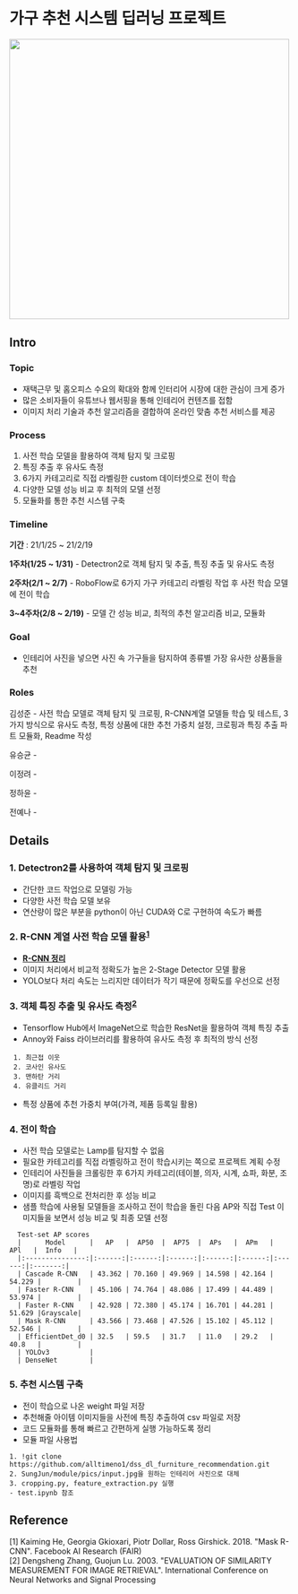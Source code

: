 # 가구 추천 시스템 딥러닝 프로젝트
<img src="https://user-images.githubusercontent.com/71831714/108008504-d692d980-7043-11eb-8977-4537bbfcaf97.png" width='500'></img>

## Intro

### Topic
- 재택근무 및 홈오피스 수요의 확대와 함께 인터리어 시장에 대한 관심이 크게 증가
- 많은 소비자들이 유튜브나 웹서핑을 통해 인테리어 컨텐츠를 접함
- 이미지 처리 기술과 추천 알고리즘을 결합하여 온라인 맞춤 추천 서비스를 제공

### Process
1. 사전 학습 모델을 활용하여 객체 탐지 및 크로핑
2. 특징 추출 후 유사도 측정
3. 6가지 카테고리로 직접 라벨링한 custom 데이터셋으로 전이 학습
4. 다양한 모델 성능 비교 후 최적의 모델 선정
5. 모듈화를 통한 추천 시스템 구축

### Timeline
**기간** : 21/1/25 ~ 21/2/19

**1주차(1/25 ~ 1/31)** - Detectron2로 객체 탐지 및 추출, 특징 추출 및 유사도 측정

**2주차(2/1 ~ 2/7)** - RoboFlow로 6가지 가구 카테고리 라벨링 작업 후 사전 학습 모델에 전이 학습

**3~4주차(2/8 ~ 2/19)** - 모델 간 성능 비교, 최적의 추천 알고리즘 비교, 모듈화 

### Goal
- 인테리어 사진을 넣으면 사진 속 가구들을 탐지하여 종류별 가장 유사한 상품들을 추천

### Roles
김성준 - 사전 학습 모델로 객체 탐지 및 크로핑, R-CNN계열 모델들 학습 및 테스트, 3가지 방식으로 유사도 측정, 특정 상품에 대한 추천 가중치 설정, 크로핑과 특징 추출 파트 모듈화, Readme 작성

유승균 - 

이정려 - 

정하윤 - 

전예나 - 

## Details

### 1. Detectron2를 사용하여 객체 탐지 및 크로핑
- 간단한 코드 작업으로 모델링 가능
- 다양한 사전 학습 모델 보유
- 연산량이 많은 부분을 python이 아닌 CUDA와 C로 구현하여 속도가 빠름

### 2. R-CNN 계열 사전 학습 모델 활용<sup>[1](#footnote_1)</sup>
- **[R-CNN 정리](https://alltimeno1.github.io/archive.html?tag=%EB%A8%B8%EC%8B%A0%EB%9F%AC%EB%8B%9D%2F%EB%94%A5%EB%9F%AC%EB%8B%9D "blog link")**
- 이미지 처리에서 비교적 정확도가 높은 2-Stage Detector 모델 활용
- YOLO보다 처리 속도는 느리지만 데이터가 작기 때문에 정확도를 우선으로 선정

### 3. 객체 특징 추출 및 유사도 측정<sup>[2](#footnote_2)</sup>
- Tensorflow Hub에서 ImageNet으로 학습한 ResNet을 활용하여 객체 특징 추출
- Annoy와 Faiss 라이브러리를 활용하여 유사도 측정 후 최적의 방식 선정
```
 1. 최근접 이웃
 2. 코사인 유사도
 3. 맨하탄 거리 
 4. 유클리드 거리
 ```
 - 특정 상품에 추천 가중치 부여(가격, 제품 등록일 활용)
 
### 4. 전이 학습
- 사전 학습 모델로는 Lamp를 탐지할 수 없음
- 필요한 카테고리를 직접 라벨링하고 전이 학습시키는 쪽으로 프로젝트 계획 수정
- 인테리어 사진들을 크롤링한 후 6가지 카테고리(테이블, 의자, 시계, 쇼파, 화분, 조명)로 라벨링 작업
- 이미지를 흑백으로 전처리한 후 성능 비교
- 샘플 학습에 사용될 모델들을 조사하고 전이 학습을 돌린 다음 AP와 직접 Test 이미지들을 보면서 성능 비교 및 최종 모델 선정
```
  Test-set AP scores
  |      Model      |   AP   |  AP50  |  AP75  |  APs   |  APm   |  APl   |  Info   |
  |:---------------:|:------:|:------:|:------:|:------:|:------:|:------:|:-------:|
  | Cascade R-CNN   | 43.362 | 70.160 | 49.969 | 14.598 | 42.164 | 54.229 |         |
  | Faster R-CNN    | 45.106 | 74.764 | 48.086 | 17.499 | 44.489 | 53.974 |         |
  | Faster R-CNN    | 42.928 | 72.380 | 45.174 | 16.701 | 44.281 | 51.629 |Grayscale|
  | Mask R-CNN      | 43.566 | 73.468 | 47.526 | 15.102 | 45.112 | 52.546 |         |
  | EfficientDet_d0 | 32.5   | 59.5   | 31.7   | 11.0   | 29.2   | 40.8   |         |
  | YOLOv3          | 
  | DenseNet        | 
```

### 5. 추천 시스템 구축
- 전이 학습으로 나온 weight 파일 저장
- 추천해줄 아이템 이미지들을 사전에 특징 추출하여 csv 파일로 저장
- 코드 모듈화를 통해 빠르고 간편하게 실행 가능하도록 정리
- 모듈 파일 사용법
```
1. !git clone https://github.com/alltimeno1/dss_dl_furniture_recommendation.git
2. SungJun/module/pics/input.jpg을 원하는 인테리어 사진으로 대체
3. cropping.py, feature_extraction.py 실행
- test.ipynb 참조
```

## Reference

<a name="footnote_1">[1]</a> Kaiming He, Georgia Gkioxari, Piotr Dollar, Ross Girshick. 2018. "Mask R-CNN". Facebook AI Research (FAIR)<br>
<a name="footnote_2">[2]</a> Dengsheng Zhang, Guojun Lu. 2003. "EVALUATION OF SIMILARITY MEASUREMENT FOR IMAGE RETRIEVAL". International Conference on Neural Networks and Signal Processing
